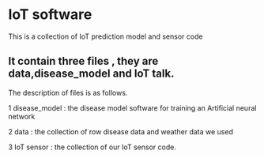 IoT software
========
This is a collection of IoT prediction model and sensor code

It contain three files , they are data,disease_model and IoT talk. 
--------
The description of files is as follows.

1 disease_model : the disease model software for training an Artificial neural network

2 data : the collection of row disease data and weather data we used

3 IoT sensor : the collection of our IoT sensor code.

